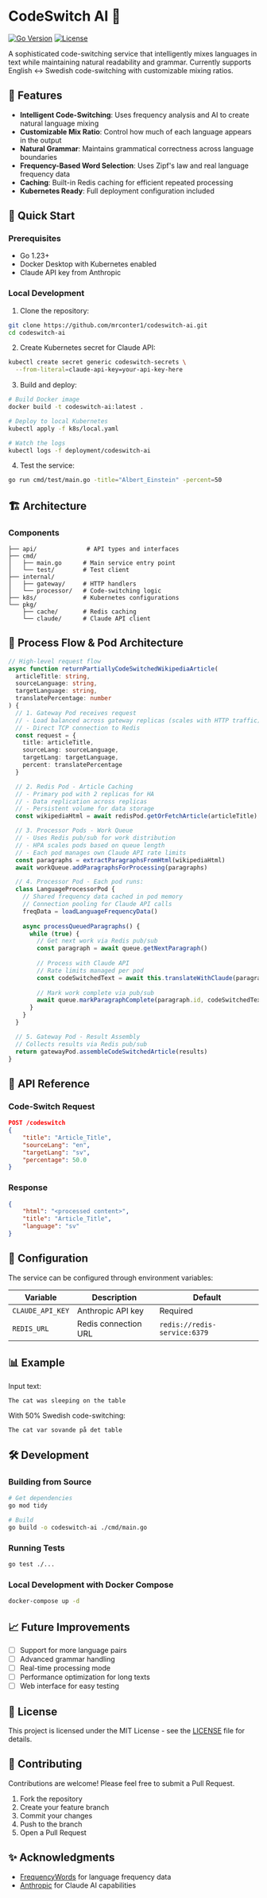 # CodeSwitch AI 🔄

[![Go Version](https://img.shields.io/github/go-mod/go-version/mrconter1/codeswitch-ai)](https://go.dev/)
[![License](https://img.shields.io/badge/license-MIT-blue.svg)](LICENSE)

A sophisticated code-switching service that intelligently mixes languages in text while maintaining natural readability and grammar. Currently supports English ↔ Swedish code-switching with customizable mixing ratios.

## 🌟 Features

- **Intelligent Code-Switching**: Uses frequency analysis and AI to create natural language mixing
- **Customizable Mix Ratio**: Control how much of each language appears in the output
- **Natural Grammar**: Maintains grammatical correctness across language boundaries
- **Frequency-Based Word Selection**: Uses Zipf's law and real language frequency data
- **Caching**: Built-in Redis caching for efficient repeated processing
- **Kubernetes Ready**: Full deployment configuration included

## 🚀 Quick Start

### Prerequisites

- Go 1.23+
- Docker Desktop with Kubernetes enabled
- Claude API key from Anthropic

### Local Development

1. Clone the repository:
```bash
git clone https://github.com/mrconter1/codeswitch-ai.git
cd codeswitch-ai
```

2. Create Kubernetes secret for Claude API:
```bash
kubectl create secret generic codeswitch-secrets \
  --from-literal=claude-api-key=your-api-key-here
```

3. Build and deploy:
```bash
# Build Docker image
docker build -t codeswitch-ai:latest .

# Deploy to local Kubernetes
kubectl apply -f k8s/local.yaml

# Watch the logs
kubectl logs -f deployment/codeswitch-ai
```

4. Test the service:
```bash
go run cmd/test/main.go -title="Albert_Einstein" -percent=50
```

## 🏗️ Architecture

### Components

```
├── api/              # API types and interfaces
├── cmd/
│   ├── main.go      # Main service entry point
│   └── test/        # Test client
├── internal/
│   ├── gateway/     # HTTP handlers
│   └── processor/   # Code-switching logic
├── k8s/             # Kubernetes configurations
└── pkg/
    ├── cache/       # Redis caching
    └── claude/      # Claude API client
```

## 📝 Process Flow & Pod Architecture

```typescript
// High-level request flow
async function returnPartiallyCodeSwitchedWikipediaArticle(
  articleTitle: string,
  sourceLanguage: string,
  targetLanguage: string,
  translatePercentage: number
) {
  // 1. Gateway Pod receives request
  // - Load balanced across gateway replicas (scales with HTTP traffic)
  // - Direct TCP connection to Redis
  const request = {
    title: articleTitle,
    sourceLang: sourceLanguage,
    targetLang: targetLanguage,
    percent: translatePercentage
  }

  // 2. Redis Pod - Article Caching
  // - Primary pod with 2 replicas for HA
  // - Data replication across replicas
  // - Persistent volume for data storage
  const wikipediaHtml = await redisPod.getOrFetchArticle(articleTitle)

  // 3. Processor Pods - Work Queue
  // - Uses Redis pub/sub for work distribution
  // - HPA scales pods based on queue length
  // - Each pod manages own Claude API rate limits
  const paragraphs = extractParagraphsFromHtml(wikipediaHtml)
  await workQueue.addParagraphsForProcessing(paragraphs)

  // 4. Processor Pod - Each pod runs:
  class LanguageProcessorPod {
    // Shared frequency data cached in pod memory
    // Connection pooling for Claude API calls
    freqData = loadLanguageFrequencyData()
    
    async processQueuedParagraphs() {
      while (true) {
        // Get next work via Redis pub/sub
        const paragraph = await queue.getNextParagraph()
        
        // Process with Claude API
        // Rate limits managed per pod
        const codeSwitchedText = await this.translateWithClaude(paragraph)
        
        // Mark work complete via pub/sub
        await queue.markParagraphComplete(paragraph.id, codeSwitchedText)
      }
    }
  }

  // 5. Gateway Pod - Result Assembly
  // Collects results via Redis pub/sub
  return gatewayPod.assembleCodeSwitchedArticle(results)
}
```

## 📝 API Reference

### Code-Switch Request
```json
POST /codeswitch
{
    "title": "Article_Title",
    "sourceLang": "en",
    "targetLang": "sv",
    "percentage": 50.0
}
```

### Response
```json
{
    "html": "<processed content>",
    "title": "Article_Title",
    "language": "sv"
}
```

## 🔧 Configuration

The service can be configured through environment variables:

| Variable | Description | Default |
|----------|-------------|---------|
| `CLAUDE_API_KEY` | Anthropic API key | Required |
| `REDIS_URL` | Redis connection URL | `redis://redis-service:6379` |

## 📊 Example

Input text:
```
The cat was sleeping on the table
```

With 50% Swedish code-switching:
```
The cat var sovande på det table
```

## 🛠️ Development

### Building from Source
```bash
# Get dependencies
go mod tidy

# Build
go build -o codeswitch-ai ./cmd/main.go
```

### Running Tests
```bash
go test ./...
```

### Local Development with Docker Compose
```bash
docker-compose up -d
```

## 📈 Future Improvements

- [ ] Support for more language pairs
- [ ] Advanced grammar handling
- [ ] Real-time processing mode
- [ ] Performance optimization for long texts
- [ ] Web interface for easy testing

## 📄 License

This project is licensed under the MIT License - see the [LICENSE](LICENSE) file for details.

## 🤝 Contributing

Contributions are welcome! Please feel free to submit a Pull Request.

1. Fork the repository
2. Create your feature branch
3. Commit your changes
4. Push to the branch
5. Open a Pull Request

## ✨ Acknowledgments

- [FrequencyWords](https://github.com/hermitdave/FrequencyWords) for language frequency data
- [Anthropic](https://www.anthropic.com/) for Claude AI capabilities